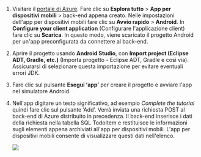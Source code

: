 
1. Visitare il [portale di Azure]. Fare clic su **Esplora tutto** > **App per dispositivi mobili** > back-end appena creato. Nelle impostazioni dell'app per dispositivi mobili fare clic su **Avvio rapido** > **Android**. In **Configure your client application** (Configurare l'applicazione client) fare clic su **Scarica**. In questo modo, viene scaricato il progetto Android per un'app preconfigurata da connettere al back-end. 
2. Aprire il progetto usando **Android Studio**, con **Import project (Eclipse ADT, Gradle, etc.)** (Importa progetto - Eclipse ADT, Gradle e così via). Assicurarsi di selezionare questa importazione per evitare eventuali errori JDK.
3. Fare clic sul pulsante **Esegui ‘app’** per creare il progetto e avviare l'app nel simulatore Android.
4. Nell'app digitare un testo significativo, ad esempio *Complete the tutorial* quindi fare clic sul pulsante ’Add’. Verrà inviata una richiesta POST al back-end di Azure distribuito in precedenza. Il back-end inserisce i dati della richiesta nella tabella SQL TodoItem e restituisce le informazioni sugli elementi appena archiviati all'app per dispositivi mobili. L'app per dispositivi mobili consente di visualizzare questi dati nell'elenco. 
   
    ![](./media/app-service-mobile-android-quickstart/mobile-quickstart-startup-android.png)

[portale di Azure]: https://portal.azure.com/
